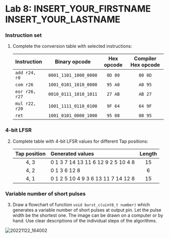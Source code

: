 
# Lab 8: INSERT_YOUR_FIRSTNAME INSERT_YOUR_LASTNAME

### Instruction set

1. Complete the conversion table with selected instructions:

   | **Instruction** | **Binary opcode** | **Hex opcode** | **Compiler Hex opcode** |
   | :-- | :-: | :-: | :-: |
   | `add r24, r0` |`0001_1101_1000_0000`  | `0D 80` | `80 0D` |
   | `com r26` |`1001_0101_1010_0000`  | `95 A0` | `A0 95` |
   | `eor r26, r27` |`0010_0111_1010_1011`  | `27 AB` | `AB 27` |
   | `mul r22, r20` |`1001_1111_0110_0100`  | `9F 64` | `64 9F` |
   | `ret` | `1001_0101_0000_1000` | `95 08` | `08 95` |

### 4-bit LFSR

2. Complete table with 4-bit LFSR values for different Tap positions:

   | **Tap position** | **Generated values** | **Length** |
   | :-: | :-- | :-: |
   | 4, 3 | 0 1 3 7 14 13 11 6 12 9 2 5 10 4 8  | 15 |
   | 4, 2 | 0 1 3 6 12 8 | 6 |
   | 4, 1 | 0 1 2 5 10 4 9 3 6 13 11 7 14 12 8 | 15 |

### Variable number of short pulses

3. Draw a flowchart of function `void burst_c(uint8_t number)` which generates a variable number of short pulses at output pin. Let the pulse width be the shortest one. The image can be drawn on a computer or by hand. Use clear descriptions of the individual steps of the algorithms.

![20221122_164002](https://user-images.githubusercontent.com/114863539/203357615-fd750cad-a1de-4ef8-bb95-74a18357eac2.png)
